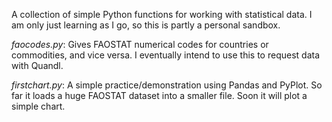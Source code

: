 A collection of simple Python functions for working with statistical data. I am only just learning as I go, so this is partly a personal sandbox.

_faocodes.py_:  Gives FAOSTAT numerical codes for countries or commodities, and vice versa. I eventually intend to use this to request data with Quandl.

_firstchart.py_: A simple practice/demonstration using Pandas and PyPlot. So far it loads a huge FAOSTAT dataset into a smaller file. Soon it will plot a simple chart. 
